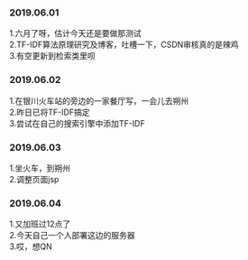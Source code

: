 ### 2019.06.01
1.六月了呀，估计今天还是要做那测试<br>
2.TF-IDF算法原理研究及博客，吐槽一下，CSDN审核真的是辣鸡<br>
3.有空更新到检索类里呗<br>

### 2019.06.02
1.在银川火车站的旁边的一家餐厅写，一会儿去朔州<br>
2.昨日已将TF-IDF搞定<br>
3.尝试在自己的搜索引擎中添加TF-IDF<br>

### 2019.06.03
1.坐火车，到朔州<br>
2.调整页面jsp<br>

### 2019.06.04
1.又加班过12点了<br>
2.今天自己一个人部署这边的服务器<br>
3.哎，想QN<br>
